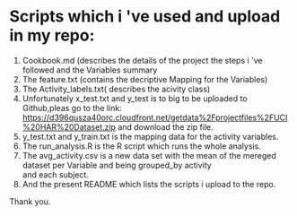 # Scripts which i 've used and upload in my repo:

1. Cookbook.md (describes the details of the project the steps i 've followed 
   and the Variables summary
2. The feature.txt (contains the decriptive Mapping for the Variables)
3. The Activity_labels.txt( describes the acivity class)
4. Unfortunately x_test.txt and y_test is to big to be uploaded to Github,pleas go to
   the link:
   https://d396qusza40orc.cloudfront.net/getdata%2Fprojectfiles%2FUCI%20HAR%20Dataset.zip
   and download the zip file.
5. y_test.txt and y_train.txt is the mapping data for the activity variables.
6. The run_analysis.R is the R script which runs the whole analysis.
7. The avg_activity.csv is a new data set with the mean of the mereged dataset per Variable and being grouped_by activity  
   and each subject.
8. And the present README which lists the scripts i upload to the repo.

Thank you.

